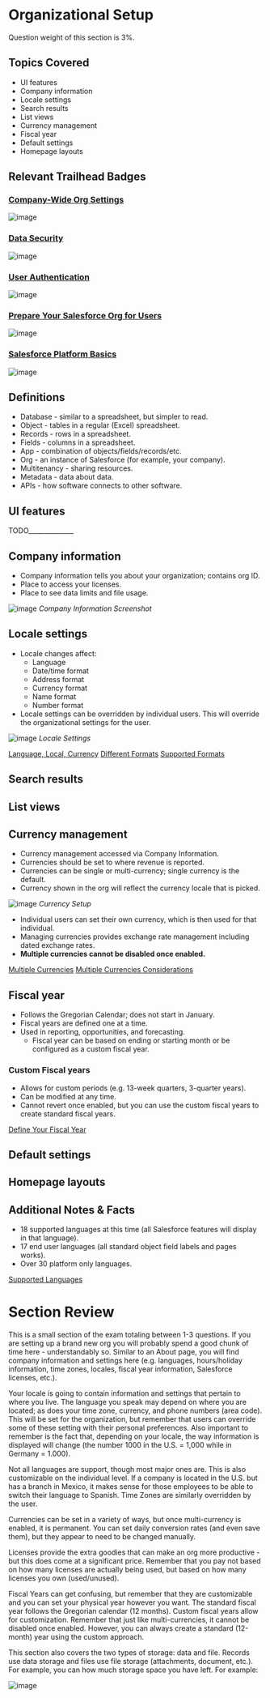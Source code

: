 # Organizational Setup

Question weight of this section is 3%.

## Topics Covered

* UI features
* Company information
* Locale settings
* Search results
* List views
* Currency management
* Fiscal year
* Default settings
* Homepage layouts

## Relevant Trailhead Badges

### [Company-Wide Org Settings](https://trailhead.salesforce.com/en/content/learn/modules/company_wide_org_settings)
![image](images/1/badge1.png)

### [Data Security](https://trailhead.salesforce.com/en/content/learn/modules/data_security)
![image](images/1/badge2.png)

### [User Authentication](https://trailhead.salesforce.com/en/content/learn/modules/identity_login?trailmix_creator_id=strailhead&trailmix_id=prepare-for-your-salesforce-administrator-credential)
![image](images/1/badge3.png)

### [Prepare Your Salesforce Org for Users](https://trailhead.salesforce.com/en/content/learn/projects/prepare-your-salesforce-org-for-users)
![image](images/1/badge4.png)

### [Salesforce Platform Basics](https://trailhead.salesforce.com/en/content/learn/modules/starting_force_com?trailmix_creator_id=strailhead&trailmix_id=prepare-for-your-salesforce-administrator-credential)
![image](images/1/badge5.png)

## Definitions
* Database - similar to a spreadsheet, but simpler to read.
* Object - tables in a regular (Excel) spreadsheet.
* Records - rows in a spreadsheet.
* Fields - columns in a spreadsheet.
* App - combination of objects/fields/records/etc.
* Org - an instance of Salesforce (for example, your company).
* Multitenancy - sharing resources.
* Metadata - data about data.
* APIs - how software connects to other software.

## UI features

TODO______________

## Company information

* Company information tells you about your organization; contains org ID.
* Place to access your licenses.
* Place to see data limits and file usage.

![image](images/1/companyinfo.png)
            _Company Information Screenshot_



## Locale settings

* Locale changes affect:
  * Language
  * Date/time format
  * Address format
  * Currency format
  * Name format
  * Number format
* Locale settings can be overridden by individual users. This will override the organizational settings for the user.

![image](images/1/locale.png)
            _Locale Settings_

[Language, Local, Currency](https://help.salesforce.com/articleView?id=admin_language_locale_currency.htm&type=0)
[Different Formats](https://help.salesforce.com/articleView?id=basics_understanding_values_curr_date_phone.htm&type=5)
[Supported Formats](https://help.salesforce.com/articleView?id=admin_supported_locales.htm&type=5)


## Search results
## List views
## Currency management

* Currency management accessed via Company Information.
* Currencies should be set to where revenue is reported.
* Currencies can be single or multi-currency; single currency is the default.
* Currency shown in the org will reflect the currency locale that is picked.

![image](images/1/currencysetup.png)
            _Currency Setup_

* Individual users can set their own currency, which is then used for that individual.
* Managing currencies provides exchange rate management including dated exchange rates.
* __Multiple currencies cannot be disabled once enabled.__

[Multiple Currencies](https://help.salesforce.com/articleView?id=admin_currency.htm&type=0)
[Multiple Currencies Considerations](https://help.salesforce.com/articleView?id=admin_enable_multicurrency_implications.htm&type=5)

## Fiscal year

* Follows the Gregorian Calendar; does not start in January.
* Fiscal years are defined one at a time.
* Used in reporting, opportunities, and forecasting.
  * Fiscal year can be based on ending or starting month or be configured as a custom fiscal year.

### Custom Fiscal years

* Allows for custom periods (e.g. 13-week quarters, 3-quarter years).
* Can be modified at any time.
* Cannot revert once enabled, but you can use the custom fiscal years to create standard fiscal years.

[Define Your Fiscal Year](https://help.salesforce.com/articleView?id=admin_about_cfy.htm&type=5)

## Default settings

## Homepage layouts

## Additional Notes & Facts

* 18 supported languages at this time (all Salesforce features will display in that language).
* 17 end user languages (all standard object field labels and pages works).
* Over 30 platform only languages.

[Supported Languages](https://help.salesforce.com/articleView?id=faq_getstart_what_languages_does.htm&type=5)

# Section Review

This is a small section of the exam totaling between 1-3 questions. If you are setting up a brand new org you will probably spend a good chunk of time here - understandably so. Similar to an About page, you will find company information and settings here (e.g. languages, hours/holiday information, time zones, locales, fiscal year information, Salesforce licenses, etc.).

Your locale is going to contain information and settings that pertain to where you live. The language you speak may depend on where you are located; as does your time zone, currency, and phone numbers (area code). This will be set for the organization, but remember that users can override some of these setting with their personal preferences. Also important to remember is the fact that, depending on your locale, the way information is displayed will change (the number 1000 in the U.S. = 1,000 while in Germany = 1.000).

Not all languages are support, though most major ones are. This is also customizable on the individual level. If a company is located in the U.S. but has a branch in Mexico, it makes sense for those employees to be able to switch their language to Spanish. Time Zones are similarly overridden by the user.

Currencies can be set in a variety of ways, but once multi-currency is enabled, it is permanent. You can set daily conversion rates (and even save them), but they appear to need to be changed manually.

Licenses provide the extra goodies that can make an org more productive - but this does come at a significant price. Remember that you pay not based on how many licenses are actually being used, but based on how many licenses you own (used/unused).

Fiscal Years can get confusing, but remember that they are customizable and you can set your physical year however you want. The standard fiscal year follows the Gregorian calendar (12 months). Custom fiscal years allow for customization. Remember that just like multi-currencies, it cannot be disabled once enabled. However, you can always create a standard (12-month) year using the custom approach.

This section also covers the two types of storage: data and file. Records use data storage and files use file storage (attachments, document, etc.). For example, you can how much storage space you have left. For example:

![image](images/1/file_storage.png)
